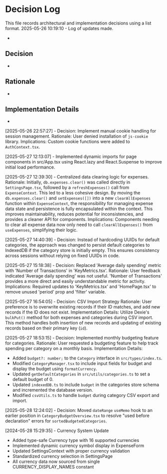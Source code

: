 # Decision Log

This file records architectural and implementation decisions using a list format.
2025-05-26 10:19:10 - Log of updates made.

-

## Decision

-

## Rationale

-

## Implementation Details

-

[2025-05-26 22:57:27] - Decision: Implement manual cookie handling for session management. Rationale: User denied installation of `js-cookie` library. Implications: Custom cookie functions were added to `AuthContext.tsx`.

[2025-05-27 12:13:07] - Implemented dynamic imports for page components in src/App.tsx using React.lazy and React.Suspense to improve initial load performance.

[2025-05-27 12:39:30] - Centralized data clearing logic for expenses.
Rationale: Initially, `db.expenses.clear()` was called directly in `SettingsPage.tsx`, followed by a `refreshExpenses()` call from `ExpenseContext`. This led to a less cohesive design. By moving the `db.expenses.clear()` and `setExpenses([])` into a new `clearAllExpenses` function within `ExpenseContext`, the responsibility for managing expense data state and persistence is fully encapsulated within the context. This improves maintainability, reduces potential for inconsistencies, and provides a cleaner API for components.
Implications: Components needing to clear all expense data now only need to call `clearAllExpenses()` from `useExpenses`, simplifying their logic.

[2025-05-27 14:40:39] - Decision: Instead of hardcoding UUIDs for default categories, the approach was changed to persist default categories to IndexedDB if the category store is initially empty. This ensures consistency across sessions without relying on fixed UUIDs in code.

[2025-05-27 15:18:38] - Decision: Replaced 'Average daily spending' metric with 'Number of Transactions' in 'KeyMetrics.tsx'. Rationale: User feedback indicated 'Average daily spending' was not useful. 'Number of Transactions' provides a more direct and easily understandable metric for activity. Implications: Required updates to 'KeyMetrics.tsx' and 'HomePage.tsx' to remove unused 'period' prop and 'filter' variable.

[2025-05-27 16:54:05] - Decision: CSV Import Strategy
Rationale: User preference is to overwrite existing records if their ID matches, and add new records if the ID does not exist.
Implementation Details: Utilize Dexie's `bulkPut()` method for both expenses and categories during CSV import. This method handles both insertion of new records and updating of existing records based on their primary key (`id`).

[2025-05-27 18:53:15] - Decision: Implemented monthly budgeting feature for categories.
Rationale: User requested a budgeting feature to help track spending per category on a monthly basis.
Implementation Details:

- Added `budget?: number;` to the `Category` interface in `src/types/index.ts`.
- Modified `CategoryManager.tsx` to include input fields for budget and display the budget using `formatCurrency`.
- Updated `getDefaultCategories` in `src/utils/categories.ts` to set a default budget of 0.
- Updated `indexedDB.ts` to include `budget` in the categories store schema and incremented the database version.
- Modified `csvUtils.ts` to handle `budget` during category CSV export and import.

[2025-05-28 12:24:02] - Decision: Moved `dateRange` `useMemo` hook to an earlier position in `CategoryBudgetOverview.tsx` to resolve "used before declaration" errors for `sortedBudgetedCategories`.

[2024-05-28 15:29:35] - Currency System Update

- Added type-safe Currency type with 16 supported currencies
- Implemented dynamic currency symbol display in ExpenseForm
- Updated SettingsContext with proper currency validation
- Standardized currency selection in SettingsPage
- All currency data now sourced from single CURRENCY_DISPLAY_NAMES constant
